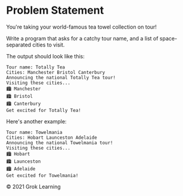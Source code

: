 # Problem Statement

You're taking your world-famous tea towel collection on tour!

Write a program that asks for a catchy tour name, and a list of space-separated cities to visit.

The output should look like this:

    Tour name: Totally Tea
    Cities: Manchester Bristol Canterbury
    Announcing the national Totally Tea tour!
    Visiting these cities...
    🏙️ Manchester
    🏙️ Bristol
    🏙️ Canterbury
    Get excited for Totally Tea!

Here's another example:

    Tour name: Towelmania
    Cities: Hobart Launceston Adelaide
    Announcing the national Towelmania tour!
    Visiting these cities...
    🏙️ Hobart
    🏙️ Launceston
    🏙️ Adelaide
    Get excited for Towelmania!

© 2021 Grok Learning